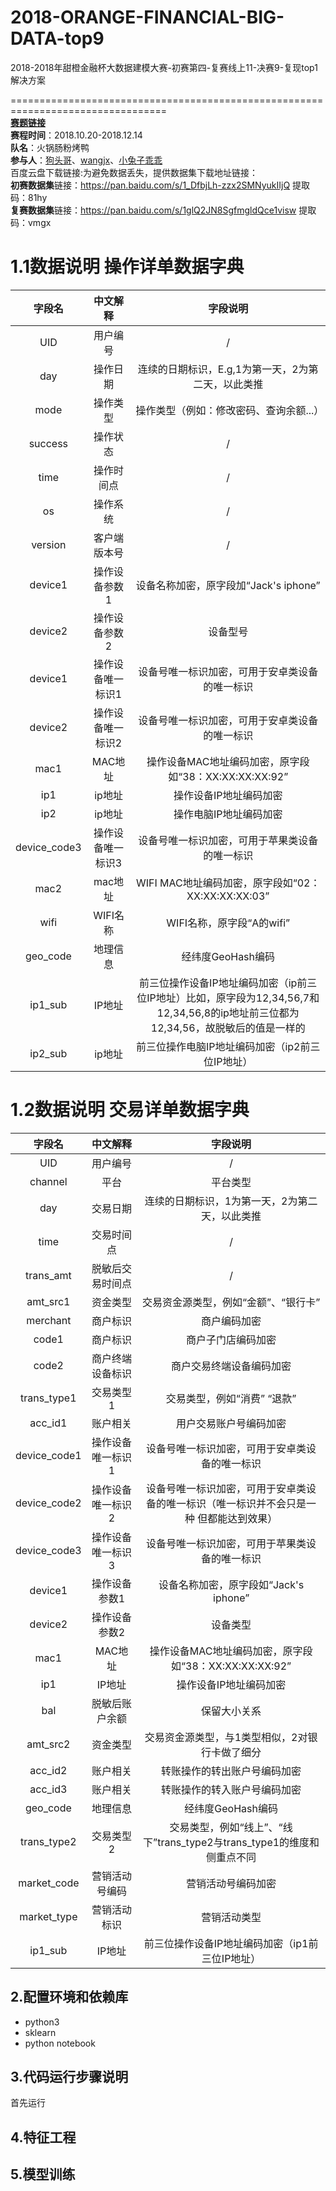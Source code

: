 # 2018-ORANGE-FINANCIAL-BIG-DATA-top9
2018-2018年甜橙金融杯大数据建模大赛-初赛第四-复赛线上11-决赛9-复现top1解决方案 

=================================================================================  
**[赛题链接](http://www.pkbigdata.com/common/cmpt/2018%E5%B9%B4%E7%94%9C%E6%A9%99%E9%87%91%E8%9E%8D%E6%9D%AF%E5%A4%A7%E6%95%B0%E6%8D%AE%E5%BB%BA%E6%A8%A1%E5%A4%A7%E8%B5%9B_%E7%AB%9E%E8%B5%9B%E4%BF%A1%E6%81%AF.html)**  
**赛程时间**：2018.10.20-2018.12.14    
**队名**：火锅肠粉烤鸭     
**参与人**：[狗头哥]()、[wangjx](https://github.com/wangjinxile)、[小兔子乖乖](https://github.com/PandasCute)      
百度云盘下载链接:为避免数据丢失，提供数据集下载地址链接：   
**初赛数据集**链接：https://pan.baidu.com/s/1_DfbjLh-zzx2SMNyukIIjQ 提取码：81hy  
**复赛数据集**链接：https://pan.baidu.com/s/1glQ2JN8SgfmgldQce1visw 提取码：vmgx    
# 1.1数据说明  操作详单数据字典  

| 字段名      | 中文解释 |  字段说明  |
|:-------:|:-------:|:-------:|
| UID      | 用户编号 |  /  |
| day      | 操作日期 |  连续的日期标识，E.g,1为第一天，2为第二天，以此类推  |
| mode      | 操作类型 |  操作类型（例如：修改密码、查询余额...）  |
|success      | 操作状态 |  /  |
|time      | 操作时间点 |  /  |
|os      | 操作系统 |  /  |
|version      | 客户端版本号 |  /  |
|device1      | 操作设备参数1 |  设备名称加密，原字段加“Jack's iphone”  |
|device2      | 操作设备参数2 |  设备型号  |
|device1      | 操作设备唯一标识1 |  设备号唯一标识加密，可用于安卓类设备的唯一标识  |
|device2      | 操作设备唯一标识2 |  设备号唯一标识加密，可用于安卓类设备的唯一标识  |
|mac1      |MAC地址 |  操作设备MAC地址编码加密，原字段如“38：XX:XX:XX:XX:92”  |
|ip1     | ip地址 |  操作设备IP地址编码加密  |
|ip2     | ip地址 |  操作电脑IP地址编码加密  |
|device_code3     | 操作设备唯一标识3 |  设备号唯一标识加密，可用于苹果类设备的唯一标识  |
|mac2     | mac地址 |  WIFI MAC地址编码加密，原字段如“02：XX:XX:XX:XX:03”  |
|wifi     | WIFI名称 |  WIFI名称，原字段“A的wifi”  |
|geo_code     | 地理信息 |  经纬度GeoHash编码  |
|ip1_sub     | IP地址 |  前三位操作设备IP地址编码加密（ip前三位IP地址）比如，原字段为12,34,56,7和12,34,56,8的ip地址前三位都为12,34,56，故脱敏后的值是一样的   |
|ip2_sub     | ip地址 |  前三位操作电脑IP地址编码加密（ip2前三位IP地址）  |   
# 1.2数据说明  交易详单数据字典 

| 字段名      | 中文解释 |  字段说明  |
|:-------:|:-------:|:-------:|
| UID      | 用户编号 |  /  |
| channel      | 平台 |  平台类型  |
| day      | 交易日期 |  连续的日期标识，1为第一天，2为第二天，以此类推  |
|time      | 交易时间点 |  /  |
|trans_amt      | 脱敏后交易时间点 |  /  |
|amt_src1      | 资金类型 |  交易资金源类型，例如“金额”、“银行卡”  |
|merchant      |商户标识 |  商户编码加密  |
|code1      | 商户标识 | 商户子门店编码加密 |
|code2      | 商户终端设备标识 |  商户交易终端设备编码加密  |
|trans_type1     | 交易类型1 |  交易类型，例如“消费” “退款”  |
|acc_id1      | 账户相关 |  用户交易账户号编码加密  |
|device_code1      |操作设备唯一标识1 |  设备号唯一标识加密，可用于安卓类设备的唯一标识 |
|device_code2      |操作设备唯一标识2 |  设备号唯一标识加密，可用于安卓类设备的唯一标识（唯一标识并不会只是一种 但都能达到效果）|
|device_code3      |操作设备唯一标识3 |  设备号唯一标识加密，可用于苹果类设备的唯一标识 |
|device1    | 操作设备参数1 |  设备名称加密，原字段如“Jack's iphone”  |
|device2    | 操作设备参数2 |  设备类型 |
|mac1     | MAC地址 |  操作设备MAC地址编码加密，原字段如“38：XX:XX:XX:XX:92”  |
|ip1     | IP地址 |  操作设备IP地址编码加密  |
|bal     | 脱敏后账户余额 | 保留大小关系  |
|amt_src2     | 资金类型 |  交易资金源类型，与1类型相似，2对银行卡做了细分 |
|acc_id2     | 账户相关 |  转账操作的转出账户号编码加密 |
|acc_id3     | 账户相关 |  转账操作的转入账户号编码加密 |
|geo_code     | 地理信息 |  经纬度GeoHash编码  |
|trans_type2     |交易类型2 | 交易类型，例如“线上”、“线下”trans_type2与trans_type1的维度和侧重点不同   |
|market_code     | 营销活动号编码 |  营销活动号编码加密  |
|market_type     | 营销活动标识 |  营销活动类型  |
|ip1_sub     | IP地址 |  前三位操作设备IP地址编码加密（ip1前三位IP地址）  |

  
## 2.配置环境和依赖库    
- python3 
- sklearn
- python notebook
## 3.代码运行步骤说明
首先运行
## 4.特征工程 

## 5.模型训练
 
 
